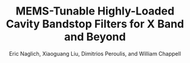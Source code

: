 ---
type: conference
title: MEMS-Tunable Highly-Loaded Cavity Bandstop Filters for X Band and Beyond
author: Eric Naglich, Xiaoguang Liu, Dimitrios Peroulis, and William Chappell
journal:
volume:
number:
year: 2013
month: Mar.
doi:
pages:
publisher:
booktitle: Government Microcircuit Applications and Critical Technologies Conference (GOMACTech)
note:
sort_key: 201303
---